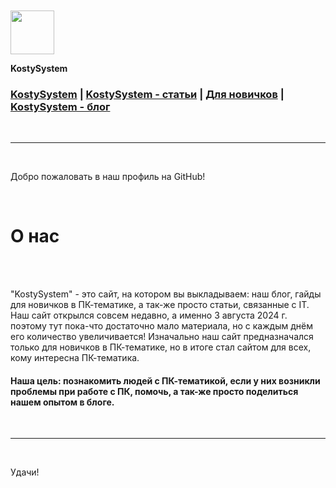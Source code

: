 
<br>
<br>
<img src="https://kostysystem.github.io/favicon.ico" width="70" height="70">
<p><b>KostySystem</b></p>
<h3><a href="https://kostysystem.github.io/">KostySystem</a> <a>|</a> <a href="https://kostysystem.github.io/articles/">KostySystem - статьи</a> <a>|</a> <a href="https://kostysystem.github.io/newbie/">Для новичков</a> <a>|</a> <a href="https://kostysystem.github.io/blog/">KostySystem - блог</a></h3>
<br>
<hr>
<br>
<p>Добро пожаловать в наш профиль на GitHub!</p> 
<br>
<h1>О нас</h1>
<br><br>
<p>"KostySystem" - это сайт, на котором вы выкладываем: наш блог, гайды для новичков в ПК-тематике, а так-же просто статьи, связанные с IT. Наш сайт открылся совсем недавно, а именно 3 августа 2024 г. поэтому тут пока-что достаточно мало материала, но с каждым днём его количество увеличивается! Изначально наш сайт предназначался только для новичков в ПК-тематике, но в итоге стал сайтом для всех, кому интересна ПК-тематика.</p>
<h4>Наша цель: познакомить людей с ПК-тематикой, если у них возникли проблемы при работе с ПК, помочь, а так-же просто поделиться нашем опытом в блоге.</h4>
<br><hr><br>
<p>Удачи!</p>
